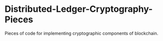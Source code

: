 # Distributed-Ledger-Cryptography-Pieces
Pieces of code for implementing cryptographic components of blockchain.
